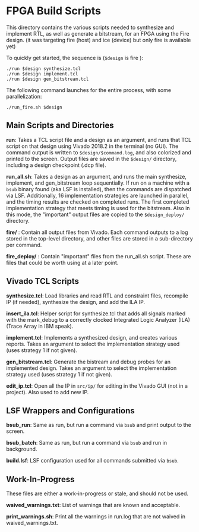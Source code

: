 # FPGA Build Scripts

This directory contains the various scripts needed to synthesize and
implement RTL, as well as generate a bitstream, for an FPGA using the
Fire design. (it was targeting fire (host) and ice (device) but
only fire is available yet)

To quickly get started, the sequence is (`$design` is fire ):

```
./run $design synthesize.tcl
./run $design implement.tcl
./run $design gen_bitstream.tcl
```

The following command launches for the entire process, with some parallelization:

```
./run_fire.sh $design
```

## Main Scripts and Directories

__run__: Takes a TCL script file and a design as an argument, and runs
that TCL script on that design using Vivado 2018.2 in the terminal (no
GUI). The command output is written to `$design/$command.log`, and
also colorized and printed to the screen. Output files are saved in
the `$design/` directory, including a design checkpoint (.dcp file).

__run_all.sh__: Takes a design as an argument, and runs the main
synthesize, implement, and gen_bitstream loop sequentially. If run on
a machine with a `bsub` binary found (aka LSF is installed), then the
commands are dispatched via LSF. Additionally, 16 implementation
strategies are launched in parallel, and the timing results are
checked on completed runs. The first completed implementation strategy
that meets timing is used for the bitstream. Also in this mode, the
"important" output files are copied to the `$design_deploy/` directory.

__fire/__ : Contain all output files from Vivado. Each
command outputs to a log stored in the top-level directory, and other
files are stored in a sub-directory per command.

__fire_deploy/__ : Contain "important" files from
the run_all.sh script. These are files that could be worth using at a
later point.

## Vivado TCL Scripts

__synthesize.tcl__: Load libraries and read RTL and constraint files,
recompile IP (if needed), synthesize the design, and add the ILA IP.

__insert_ila.tcl__: Helper script for synthesize.tcl that adds all
signals marked with the mark_debug to a correctly clocked Integrated
Logic Analyzer (ILA) (Trace Array in IBM speak).

__implement.tcl__: Implements a synthesized design, and creates
various reports. Takes an argument to select the implementation
strategy used (uses strategy 1 if not given).

__gen_bitstream.tcl__: Generate the bistream and debug probes for an
implemented design. Takes an argument to select the implementation
strategy used (uses strategy 1 if not given).

__edit_ip.tcl__: Open all the IP in `src/ip/` for editing in the Vivado
GUI (not in a project). Also used to add new IP.

## LSF Wrappers and Configurations

__bsub_run__: Same as run, but run a command via `bsub` and print
output to the screen.

__bsub_batch__: Same as run, but run a command via `bsub` and run in
background.

__build.lsf__: LSF configuration used for all commands submitted via `bsub`.

## Work-In-Progress

These files are either a work-in-progress or stale, and should not be
used.

__waived_warnings.txt__: List of warnings that are known and
acceptable.

__print_warnings.sh__: Print all the warnings in run.log that are not
waived in waived_warnings.txt.
